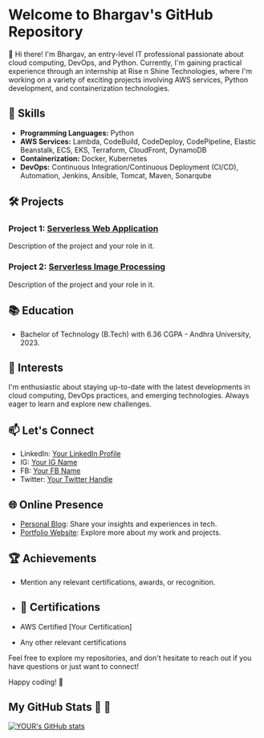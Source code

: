 # Welcome to Bhargav's GitHub Repository

👋 Hi there! I'm Bhargav, an entry-level IT professional passionate about cloud computing, DevOps, and Python. Currently, I'm gaining practical experience through an internship at Rise n Shine Technologies, where I'm working on a variety of exciting projects involving AWS services, Python development, and containerization technologies.

## 🔧 Skills

- **Programming Languages:** Python
- **AWS Services:** Lambda, CodeBuild, CodeDeploy, CodePipeline, Elastic Beanstalk, ECS, EKS, Terraform, CloudFront, DynamoDB
- **Containerization:** Docker, Kubernetes
- **DevOps:** Continuous Integration/Continuous Deployment (CI/CD), Automation, Jenkins, Ansible, Tomcat, Maven, Sonarqube

## 🛠️ Projects

### Project 1: [Serverless Web Application](link-to-repo)
   Description of the project and your role in it.

### Project 2: [Serverless Image Processing](link-to-repo)
   Description of the project and your role in it.

## 📚 Education

- Bachelor of Technology (B.Tech) with 6.36 CGPA - Andhra University, 2023.

## 🌱 Interests

I'm enthusiastic about staying up-to-date with the latest developments in cloud computing, DevOps practices, and emerging technologies. Always eager to learn and explore new challenges.

## 📫 Let's Connect

- LinkedIn: [Your LinkedIn Profile](https://www.linkedin.com/in/aws-bhargav/)
- IG: [Your IG Name](https://www.instagram.com/bhargavchittuluri/)
- FB: [Your FB Name](https://www.facebook.com/profile.php?id=61553583915757)
- Twitter: [Your Twitter Handle](https://twitter.com/bhargav222666)

## 🌐 Online Presence

- [Personal Blog](awsbhargav.blogspot.com): Share your insights and experiences in tech.
- [Portfolio Website](awsbhargav.com): Explore more about my work and projects.

## 🏆 Achievements

- Mention any relevant certifications, awards, or recognition.

- ## 📖 Certifications

- AWS Certified [Your Certification]
- Any other relevant certifications

Feel free to explore my repositories, and don't hesitate to reach out if you have questions or just want to connect!

Happy coding! 🚀

## My GitHub Stats :rocket: :rocket:
[![YOUR's GitHub stats](https://github-readme-stats.vercel.app/api?username=bhargavchittuluri&theme=vue-dark&show_icons=true)](https://github.com/anuraghazra/github-readme-stats)
